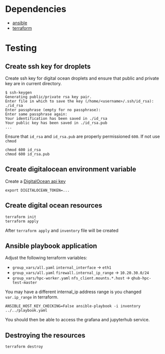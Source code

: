 # Dependencies

 - [ansible](https://docs.ansible.com/ansible/latest/installation_guide/intro_installation.html)
 - [terraform](https://learn.hashicorp.com/tutorials/terraform/install-cli)

# Testing

## Create ssh key for droplets

Create ssh key for digital ocean droplets and ensure that public and
private key are in current directory.

```shell
$ ssh-keygen 
Generating public/private rsa key pair.
Enter file in which to save the key (/home/<username>/.ssh/id_rsa): ./id_rsa
Enter passphrase (empty for no passphrase): 
Enter same passphrase again: 
Your identification has been saved in ./id_rsa
Your public key has been saved in ./id_rsa.pub
...
```

Ensure that `id_rsa` and `id_rsa.pub` are properly permissioned
`600`. If not use `chmod`

```shell
chmod 600 id_rsa
chmod 600 id_rsa.pub
```

## Create digitalocean environment variable

Create a [DigitalOcean api key](https://www.digitalocean.com/community/tutorials/how-to-create-a-digitalocean-space-and-api-key)

```shell
export DIGITALOCEAN_TOKEN=...
```

## Create digital ocean resources

```shell
terraform init
terraform apply
```

After `terraform apply` and `inventory` file will be created

## Ansible playbook application

Adjust the following terraform variables:
  - `group_vars/all.yaml` `internal_interface` -> `eth1`
  - `group_vars/all.yaml` `firewall.internal_ip_range` -> `10.20.30.0/24`
  - `group_vars/hpc-worker.yaml` `nfs_client.mounts.*.host` -> `qhub-hpc-test-master`
  
You may have a different internal_ip address range is you changed
`var.ip_range` in terraform.


```shell
ANSIBLE_HOST_KEY_CHECKING=False ansible-playbook -i inventory ../../playbook.yaml
```

You should then be able to access the grafana and jupyterhub service.

## Destroying the resources

```shell
terraform destroy
```
